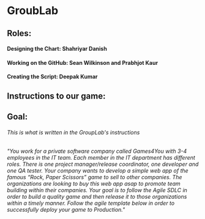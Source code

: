 # GroubLab

## Roles:
#### Designing the Chart: Shahriyar Danish

#### Working on the GitHub: Sean Wilkinson and Prabhjot Kaur

#### Creating the Script: Deepak Kumar

## Instructions to our game:










## Goal:

###### This is what is written in the GroupLab's instructions

###### "You work for a private software company called Games4You with 3-4 employees in the IT team. Each member in the IT department has different roles. There is one project manager/release coordinator, one developer and one QA tester. Your company wants to develop a simple web app of the famous “Rock, Paper Scissors” game to sell to other companies. The organizations are looking to buy this web app asap to promote team building within their companies. Your goal is to follow the Agile SDLC in order to build a quality game and then release it to those organizations within a timely manner. Follow the agile template below in order to successfully deploy your game to Production."
